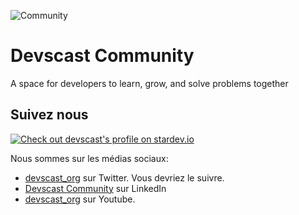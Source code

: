 ![Community](https://github.com/devscast/.github/blob/master/profile/community.png?raw=true)

# Devscast Community
A space for developers to learn, grow, and solve problems together

## Suivez nous

[![Check out devscast's profile on stardev.io](https://stardev.io/developers/devscast/badge/languages/country.svg)](https://stardev.io/developers/devscast)

Nous sommes sur les médias sociaux:

- [devscast_org](https://twitter.com/devscast_org) sur Twitter. Vous devriez le suivre.
- [Devscast Community](https://www.linkedin.com/company/devscast-community/) sur LinkedIn
- [devscast_org](https://www.youtube.com/@devscast_org) sur Youtube.
